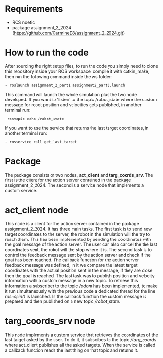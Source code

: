 # Requirements

 - ROS noetic
 - package assignment_2_2024 (https://github.com/CarmineD8/assignment_2_2024.git)

# How to run the code
After sourcing the right setup files, to run the code you simply need to clone this repository inside your ROS workspace, compile it with catkin_make, then run the following command inside the ws folder:

	- roslaunch assignment_2_part1 assignment2_part1.launch

This command will launch the whole simulation plus the two node developed.
If you want to 'listen' to the topic /robot_state where the custom message for robot position and velocities gets published, in another terminal run:

	-rostopic echo /robot_state

 If you want to use the service that returns the last target coordinates, in another terminal run:

	- rosservice call get_last_target

# Package
The package consists of two nodes, **act_client** and **targ_coords_srv**.
The first is the client for the action server contained in the package assignment_2_2024.
The second is a service node that implements a custom service.


# act_client node
This node is a client for the action server contained in the package assignment_2_2024.
It has three main tasks.
The first task is to send new target coordinates to the server, the robot in the simulation will the try to reach them.
This has been implemented by sending the coordinates with the goal message of the action server.
The user can also cancel the the last coordinates sent, the robot will the stop where it is.
The second task is to control the feedback message sent by the action server and check if the goal has been reached.
The callback function for the action server feedback message was defined, in it we compare the latest target coordinates with the actual position sent in the message, if they are close then the goal is reached.
The last task was to publish position and velocity information with a custom message in a new topic.
To retrieve this information a subscriber to the topic */odom* has been implemented, to make it run simultaneously with the previous code a dedicated thread for the line *ros::spin()* is launched.
In the callback function the custom message is prepared and then published on a new topic */robot_state*.


# targ_coords_srv node
This node implements a custom service that retrieves the coordinates of the last target asked by the user.
To do it, it subscibes to the topic */targ_coords* where act_client publishes all the asked targets.
When the service is called a callback function reads the last thing on that topic and returns it.
